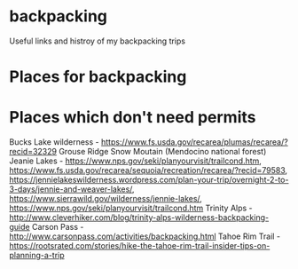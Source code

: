 # backpacking
Useful links and histroy of my backpacking trips


# Places for backpacking
# Places which don't need permits
Bucks Lake wilderness - https://www.fs.usda.gov/recarea/plumas/recarea/?recid=32329
Grouse Ridge
Snow Moutain (Mendocino national forest)
Jeanie Lakes - https://www.nps.gov/seki/planyourvisit/trailcond.htm, https://www.fs.usda.gov/recarea/sequoia/recreation/recarea/?recid=79583, https://jennielakeswilderness.wordpress.com/plan-your-trip/overnight-2-to-3-days/jennie-and-weaver-lakes/, https://www.sierrawild.gov/wilderness/jennie-lakes/, https://www.nps.gov/seki/planyourvisit/trailcond.htm
Trinity Alps - http://www.cleverhiker.com/blog/trinity-alps-wilderness-backpacking-guide
Carson Pass - http://www.carsonpass.com/activities/backpacking.html
Tahoe Rim Trail - https://rootsrated.com/stories/hike-the-tahoe-rim-trail-insider-tips-on-planning-a-trip

